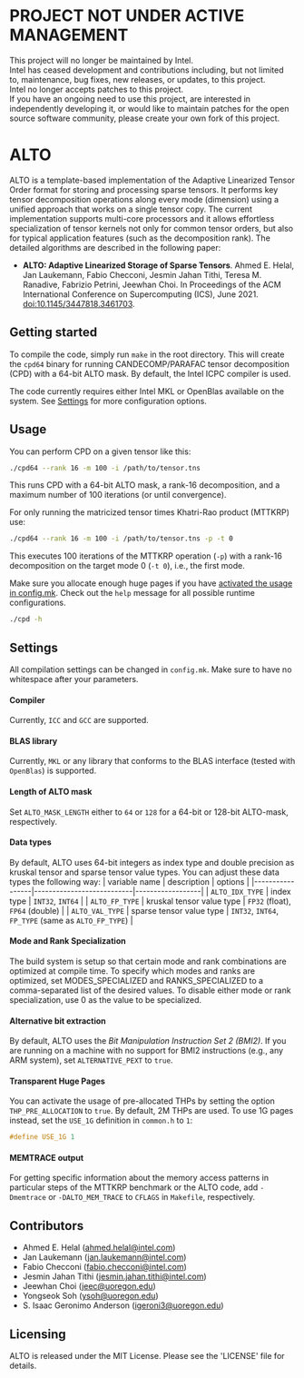 # PROJECT NOT UNDER ACTIVE MANAGEMENT #  
This project will no longer be maintained by Intel.  
Intel has ceased development and contributions including, but not limited to, maintenance, bug fixes, new releases, or updates, to this project.  
Intel no longer accepts patches to this project.  
 If you have an ongoing need to use this project, are interested in independently developing it, or would like to maintain patches for the open source software community, please create your own fork of this project.  
  
# ALTO
ALTO is a template-based implementation of the Adaptive Linearized Tensor Order format for storing and processing sparse tensors. It performs key tensor decomposition operations along every mode (dimension) using a unified approach that works on a single tensor copy. The current implementation supports multi-core processors and it allows effortless specialization of tensor kernels not only for common tensor orders, but also for typical application features (such as the decomposition rank). The detailed algorithms are described in the following paper:
* **ALTO: Adaptive Linearized Storage of Sparse Tensors**. Ahmed E. Helal, Jan Laukemann, Fabio Checconi, Jesmin Jahan Tithi, Teresa M. Ranadive, Fabrizio Petrini, Jeewhan Choi. In Proceedings of the ACM International Conference on Supercomputing (ICS), June 2021. [doi:10.1145/3447818.3461703](https://doi.org/10.1145/3447818.3461703). 

## Getting started
To compile the code, simply run `make` in the root directory. This will create the `cpd64` binary for running CANDECOMP/PARAFAC tensor decomposition (CPD) with a 64-bit ALTO mask. 
By default, the Intel ICPC compiler is used.

The code currently requires either Intel MKL or OpenBlas available on the system. See [Settings](#settings) for more configuration options.

## Usage
You can perform CPD on a given tensor like this:
```bash
./cpd64 --rank 16 -m 100 -i /path/to/tensor.tns
```
This runs CPD with a 64-bit ALTO mask, a rank-16 decomposition, and a maximum number of 100 iterations (or until convergence).

For only running the matricized tensor times Khatri-Rao product (MTTKRP) use:
```bash
./cpd64 --rank 16 -m 100 -i /path/to/tensor.tns -p -t 0 
```
This executes 100 iterations of the MTTKRP operation (`-p`) with a rank-16 decomposition on the target mode 0 (`-t 0`), i.e., the first mode.

Make sure you allocate enough huge pages if you have [activated the usage in config.mk](#transparent-huge-pages). 
Check out the `help` message for all possible runtime configurations.
```bash
./cpd -h
```

## Settings
All compilation settings can be changed in `config.mk`. Make sure to have no whitespace after your parameters.

#### Compiler
Currently, `ICC` and `GCC` are supported.

#### BLAS library
Currently, `MKL` or any library that conforms to the BLAS interface (tested with `OpenBlas`) is supported.

#### Length of ALTO mask
Set `ALTO_MASK_LENGTH` either to `64` or `128` for a 64-bit or 128-bit ALTO-mask, respectively.

#### Data types
By default, ALTO uses 64-bit integers as index type and double precision as kruskal tensor and sparse tensor value types.
You can adjust these data types the following way:
| variable name   | description               | options          |
|-----------------|---------------------------|------------------|
| `ALTO_IDX_TYPE` | index type                | `INT32`, `INT64` |
| `ALTO_FP_TYPE`  | kruskal tensor value type | `FP32` (float), `FP64` (double) |
| `ALTO_VAL_TYPE` | sparse tensor value type  | `INT32`, `INT64`, `FP_TYPE` (same as `ALTO_FP_TYPE`) |

#### Mode and Rank Specialization
The build system is setup so that certain mode and rank combinations are optimized at compile time.  To specify which modes and ranks are optimized, set MODES_SPECIALIZED and RANKS_SPECIALIZED to a comma-separated list of the desired values. To disable either mode or rank specialization, use 0 as the value to be specialized.

#### Alternative bit extraction
By default, ALTO uses the *Bit Manipulation Instruction Set 2 (BMI2)*.
If you are running on a machine with no support for BMI2 instructions (e.g., any ARM system), set `ALTERNATIVE_PEXT` to `true`.

#### Transparent Huge Pages
You can activate the usage of pre-allocated THPs by setting the option `THP_PRE_ALLOCATION` to `true`. 
By default, 2M THPs are used.
To use 1G pages instead, set the `USE_1G` definition in `common.h` to `1`:
```cpp
#define USE_1G 1
```

#### MEMTRACE output
For getting specific information about the memory access patterns in particular steps of the MTTKRP benchmark or the ALTO code, add `-Dmemtrace` or `-DALTO_MEM_TRACE` to `CFLAGS` in `Makefile`, respectively.


## Contributors
* Ahmed E. Helal (ahmed.helal@intel.com)
* Jan Laukemann  (jan.laukemann@intel.com)
* Fabio Checconi (fabio.checconi@intel.com)
* Jesmin Jahan Tithi (jesmin.jahan.tithi@intel.com)
* Jeewhan Choi (jeec@uoregon.edu)
* Yongseok Soh (ysoh@uoregon.edu)
* S. Isaac Geronimo Anderson (igeroni3@uoregon.edu)

## Licensing
ALTO is released under the MIT License. Please see the 'LICENSE' file for details.

<!--
Reviewed 5/16/23 MRB
-->
